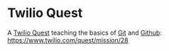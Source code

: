 # Twilio Quest

A [Twilio Quest](https://www.twilio.com/blog/2017/10/twilioquest-fastest-way-to-learn-twilio.html) teaching the basics of [Git](https://git-scm.com/) and [Github](https://github.com):
https://www.twilio.com/quest/mission/28